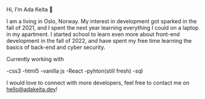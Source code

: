 Hi, I’m Ada Keita :wave:


I am a <developer/> living in Oslo, Norway. My interest in development got sparked in the fall of 2021, and I spent the next year learning everything I could on a laptop in my apartment. 
I started school to learn even more about front-end development in the fall of 2022, and have spent my free time  learning the basics of back-end and cyber security. 

Currently working with

-css3
-html5
-vanilla js
-React
-pyhton(still fresh)
-sql


I would love to connect with more developers, feel free to contact me on hello@adakeita.dev!
